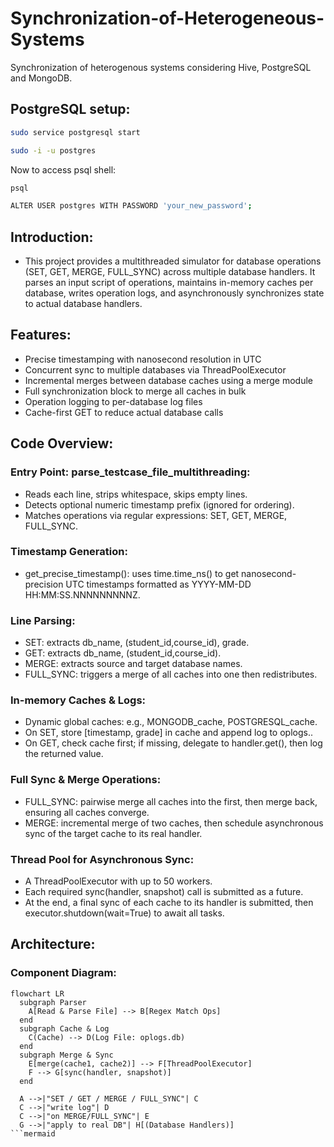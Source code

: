 # Synchronization-of-Heterogeneous-Systems
Synchronization of heterogenous systems considering Hive, PostgreSQL and MongoDB. 

## PostgreSQL setup:

```bash
sudo service postgresql start
```
```bash
sudo -i -u postgres
```

Now to access psql shell:
```bash
psql
```
```bash
ALTER USER postgres WITH PASSWORD 'your_new_password';
```

## Introduction:
- This project provides a multithreaded simulator for database operations (SET, GET, MERGE, FULL_SYNC) across multiple database handlers. It parses an input script of operations, maintains in-memory caches per database, writes operation logs, and asynchronously synchronizes state to actual database handlers.

## Features:
- Precise timestamping with nanosecond resolution in UTC
- Concurrent sync to multiple databases via ThreadPoolExecutor
- Incremental merges between database caches using a merge module
- Full synchronization block to merge all caches in bulk
- Operation logging to per-database log files
- Cache-first GET to reduce actual database calls

## Code Overview:
### Entry Point: parse_testcase_file_multithreading:
- Reads each line, strips whitespace, skips empty lines.
- Detects optional numeric timestamp prefix (ignored for ordering).
- Matches operations via regular expressions: SET, GET, MERGE, FULL_SYNC.

### Timestamp Generation:
- get_precise_timestamp(): uses time.time_ns() to get nanosecond-precision UTC timestamps formatted as YYYY-MM-DD HH:MM:SS.NNNNNNNNNZ.

### Line Parsing:
- SET: extracts db_name, (student_id,course_id), grade.
- GET: extracts db_name, (student_id,course_id).
- MERGE: extracts source and target database names.
- FULL_SYNC: triggers a merge of all caches into one then redistributes.

### In-memory Caches & Logs:
- Dynamic global caches: e.g., MONGODB_cache, POSTGRESQL_cache.
- On SET, store [timestamp, grade] in cache and append log to oplogs.<db>.
- On GET, check cache first; if missing, delegate to handler.get(), then log the returned value.

### Full Sync & Merge Operations:
- FULL_SYNC: pairwise merge all caches into the first, then merge back, ensuring all caches converge.
- MERGE: incremental merge of two caches, then schedule asynchronous sync of the target cache to its real handler.

### Thread Pool for Asynchronous Sync:
- A ThreadPoolExecutor with up to 50 workers.
- Each required sync(handler, snapshot) call is submitted as a future.
- At the end, a final sync of each cache to its handler is submitted, then executor.shutdown(wait=True) to await all tasks.

## Architecture:
### Component Diagram:
```mermaid
flowchart LR
  subgraph Parser
    A[Read & Parse File] --> B[Regex Match Ops]
  end
  subgraph Cache & Log
    C(Cache) --> D(Log File: oplogs.db)
  end
  subgraph Merge & Sync
    E[merge(cache1, cache2)] --> F[ThreadPoolExecutor]
    F --> G[sync(handler, snapshot)]
  end

  A -->|"SET / GET / MERGE / FULL_SYNC"| C
  C -->|"write log"| D
  C -->|"on MERGE/FULL_SYNC"| E
  G -->|"apply to real DB"| H[(Database Handlers)]
```mermaid
